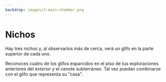 ```yaml
---
backdrop: images/3-main-chamber.png
---
```


# Nichos

Hay tres nichos y, al observarlos más de cerca, verá un glifo en la parte superior de cada uno.

Reconoces cuatro de los glifos esparcidos en el piso de tus exploraciones anteriores del exterior y el cenote subterráneo. Tal vez puedan combinarse con el glifo que representa su "casa".

<Matching/>
